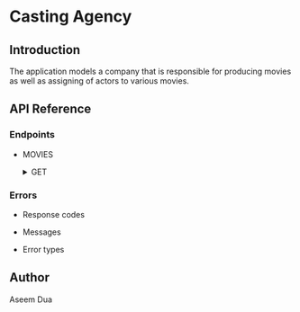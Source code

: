 # Casting Agency

## Introduction
The application models a company that is responsible for producing movies as well as assigning of actors to various movies.

## API Reference

### Endpoints

* MOVIES
    <details>
    <summary>GET</summary>
    
    * Request URL - /movies
    * Response
        * Success
            * Code - 200
            * Content - {"success": True, "movies": movies}
        * Error
            * Code- 422
            * Content - {"success": False, "error": 422, "message": "unprocessable"}

    </details>

### Errors

* Response codes

* Messages

* Error types

## Author

Aseem Dua

